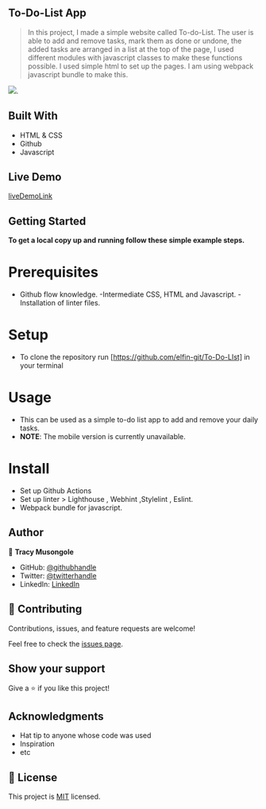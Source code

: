 ## To-Do-List App

> In this project, I made a simple website called To-do-List. The user is able to add and remove tasks, mark them as done or undone, the added tasks are arranged in a list at the top of the page, I used different modules with javascript classes to make these functions possible. I used simple html to set up the pages. I am using webpack javascript bundle to make this.

![](https://img.shields.io/badge/Microverse-blueviolet).

## Built With

- HTML & CSS
- Github
- Javascript

## Live Demo 

[liveDemoLink](https://elfin-git.github.io/To-Do-LIst/)

## Getting Started

**To get a local copy up and running follow these simple example steps.**

# Prerequisites

- Github flow knowledge. -Intermediate CSS, HTML and Javascript. -Installation of linter files. 

# Setup 
- To clone the repository run [https://github.com/elfin-git/To-Do-LIst] in your terminal

# Usage
- This can be used as a simple to-do list app to add and remove your daily tasks.
- **NOTE**: The mobile version is currently unavailable.

# Install
- Set up Github Actions
- Set up linter > Lighthouse , Webhint ,Stylelint , Eslint.
- Webpack bundle for javascript.

## Author

👤 **Tracy Musongole**

- GitHub: [@githubhandle](https://github.com/elfin-git)
- Twitter: [@twitterhandle](https://twitter.com/tracy_muso)
- LinkedIn: [LinkedIn](https://linkedin.com/in/tracy-musongole)


## 🤝 Contributing

Contributions, issues, and feature requests are welcome!


Feel free to check the [issues page](github.com/elfin-git/To-Do-LIst/issues/).

## Show your support

Give a ⭐️ if you like this project!

## Acknowledgments

- Hat tip to anyone whose code was used
- Inspiration
- etc

## 📝 License

This project is [MIT](./MIT.md) licensed.